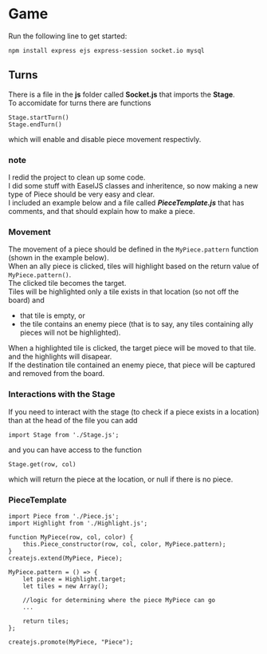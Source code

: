 # Game

Run the following line to get started:
```
npm install express ejs express-session socket.io mysql
```


## Turns
There is a file in the **js** folder called **Socket.js** that imports the **Stage**.  
To accomidate for turns there are functions
	
	Stage.startTurn()
	Stage.endTurn()

which will enable and disable piece movement respectivly.

### note
I redid the project to clean up some code.  
I did some stuff with EaselJS classes and inheritence, so now making a new type of Piece should be very easy and clear.  
I included an example below and a file called ***PieceTemplate.js*** that has comments, and that should explain how to make a piece.  

### Movement
The movement of a piece should be defined in the `MyPiece.pattern` function (shown in the example below).  
When an ally piece is clicked, tiles will highlight based on the return value of `MyPiece.pattern()`.  
The clicked tile becomes the target.  
Tiles will be highlighted only a tile exists in that location (so not off the board) and
 * that tile is empty, or
 * the tile contains an enemy piece (that is to say, any tiles containing ally pieces will not be highlighted).  
 
When a highlighted tile is clicked, the target piece will be moved to that tile. and the highlights will disapear.  
If the destination tile contained an enemy piece, that piece will be captured and removed from the board.

### Interactions with the Stage
If you need to interact with the stage (to check if a piece exists in a location) than at the head of the file you can add

	import Stage from './Stage.js';
	
and you can have access to the function

	Stage.get(row, col)

which will return the piece at the location, or null if there is no piece.
 
### PieceTemplate
	import Piece from './Piece.js';
	import Highlight from './Highlight.js';

	function MyPiece(row, col, color) {
		this.Piece_constructor(row, col, color, MyPiece.pattern);
	}
	createjs.extend(MyPiece, Piece);

	MyPiece.pattern = () => {
		let piece = Highlight.target;
		let tiles = new Array();

		//logic for determining where the piece MyPiece can go
		...

		return tiles;
	};

	createjs.promote(MyPiece, "Piece");
